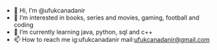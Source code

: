 - 👋 Hi, I’m @ufukcanadanir
- 👀 I’m interested in books, series and movies, gaming, football and coding
- 🌱 I’m currently learning java, python, sql and c++
- 📫 How to reach me ig:ufukcanadanir mail:ufukcanadanir@gmail.com

<!---
ufukcanadanir/ufukcanadanir is a ✨ special ✨ repository because its `README.md` (this file) appears on your GitHub profile.
You can click the Preview link to take a look at your changes.
--->
